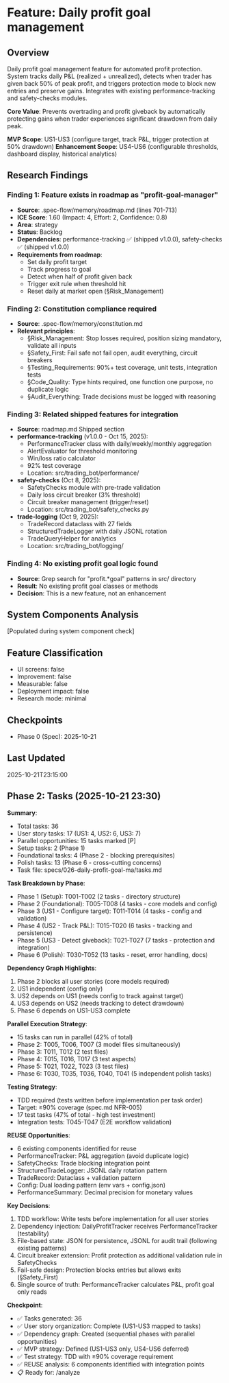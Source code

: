 # Feature: Daily profit goal management

## Overview

Daily profit goal management feature for automated profit protection. System tracks daily P&L (realized + unrealized), detects when trader has given back 50% of peak profit, and triggers protection mode to block new entries and preserve gains. Integrates with existing performance-tracking and safety-checks modules.

**Core Value**: Prevents overtrading and profit giveback by automatically protecting gains when trader experiences significant drawdown from daily peak.

**MVP Scope**: US1-US3 (configure target, track P&L, trigger protection at 50% drawdown)
**Enhancement Scope**: US4-US6 (configurable thresholds, dashboard display, historical analytics)

## Research Findings

### Finding 1: Feature exists in roadmap as "profit-goal-manager"
- **Source**: .spec-flow/memory/roadmap.md (lines 701-713)
- **ICE Score**: 1.60 (Impact: 4, Effort: 2, Confidence: 0.8)
- **Area**: strategy
- **Status**: Backlog
- **Dependencies**: performance-tracking ✅ (shipped v1.0.0), safety-checks ✅ (shipped v1.0.0)
- **Requirements from roadmap**:
  - Set daily profit target
  - Track progress to goal
  - Detect when half of profit given back
  - Trigger exit rule when threshold hit
  - Reset daily at market open (§Risk_Management)

### Finding 2: Constitution compliance required
- **Source**: .spec-flow/memory/constitution.md
- **Relevant principles**:
  - §Risk_Management: Stop losses required, position sizing mandatory, validate all inputs
  - §Safety_First: Fail safe not fail open, audit everything, circuit breakers
  - §Testing_Requirements: 90%+ test coverage, unit tests, integration tests
  - §Code_Quality: Type hints required, one function one purpose, no duplicate logic
  - §Audit_Everything: Trade decisions must be logged with reasoning

### Finding 3: Related shipped features for integration
- **Source**: roadmap.md Shipped section
- **performance-tracking** (v1.0.0 - Oct 15, 2025):
  - PerformanceTracker class with daily/weekly/monthly aggregation
  - AlertEvaluator for threshold monitoring
  - Win/loss ratio calculator
  - 92% test coverage
  - Location: src/trading_bot/performance/
- **safety-checks** (Oct 8, 2025):
  - SafetyChecks module with pre-trade validation
  - Daily loss circuit breaker (3% threshold)
  - Circuit breaker management (trigger/reset)
  - Location: src/trading_bot/safety_checks.py
- **trade-logging** (Oct 9, 2025):
  - TradeRecord dataclass with 27 fields
  - StructuredTradeLogger with daily JSONL rotation
  - TradeQueryHelper for analytics
  - Location: src/trading_bot/logging/

### Finding 4: No existing profit goal logic found
- **Source**: Grep search for "profit.*goal" patterns in src/ directory
- **Result**: No existing profit goal classes or methods
- **Decision**: This is a new feature, not an enhancement

## System Components Analysis
[Populated during system component check]

## Feature Classification
- UI screens: false
- Improvement: false
- Measurable: false
- Deployment impact: false
- Research mode: minimal

## Checkpoints
- Phase 0 (Spec): 2025-10-21

## Last Updated
2025-10-21T23:15:00

## Phase 2: Tasks (2025-10-21 23:30)

**Summary**:
- Total tasks: 36
- User story tasks: 17 (US1: 4, US2: 6, US3: 7)
- Parallel opportunities: 15 tasks marked [P]
- Setup tasks: 2 (Phase 1)
- Foundational tasks: 4 (Phase 2 - blocking prerequisites)
- Polish tasks: 13 (Phase 6 - cross-cutting concerns)
- Task file: specs/026-daily-profit-goal-ma/tasks.md

**Task Breakdown by Phase**:
- Phase 1 (Setup): T001-T002 (2 tasks - directory structure)
- Phase 2 (Foundational): T005-T008 (4 tasks - core models and config)
- Phase 3 (US1 - Configure target): T011-T014 (4 tasks - config and validation)
- Phase 4 (US2 - Track P&L): T015-T020 (6 tasks - tracking and persistence)
- Phase 5 (US3 - Detect giveback): T021-T027 (7 tasks - protection and integration)
- Phase 6 (Polish): T030-T052 (13 tasks - reset, error handling, docs)

**Dependency Graph Highlights**:
1. Phase 2 blocks all user stories (core models required)
2. US1 independent (config only)
3. US2 depends on US1 (needs config to track against target)
4. US3 depends on US2 (needs tracking to detect drawdown)
5. Phase 6 depends on US1-US3 complete

**Parallel Execution Strategy**:
- 15 tasks can run in parallel (42% of total)
- Phase 2: T005, T006, T007 (3 model files simultaneously)
- Phase 3: T011, T012 (2 test files)
- Phase 4: T015, T016, T017 (3 test aspects)
- Phase 5: T021, T022, T023 (3 test files)
- Phase 6: T030, T035, T036, T040, T041 (5 independent polish tasks)

**Testing Strategy**:
- TDD required (tests written before implementation per task order)
- Target: ≥90% coverage (spec.md NFR-005)
- 17 test tasks (47% of total - high test investment)
- Integration tests: T045-T047 (E2E workflow validation)

**REUSE Opportunities**:
- 6 existing components identified for reuse
- PerformanceTracker: P&L aggregation (avoid duplicate logic)
- SafetyChecks: Trade blocking integration point
- StructuredTradeLogger: JSONL daily rotation pattern
- TradeRecord: Dataclass + validation pattern
- Config: Dual loading pattern (env vars + config.json)
- PerformanceSummary: Decimal precision for monetary values

**Key Decisions**:
1. TDD workflow: Write tests before implementation for all user stories
2. Dependency injection: DailyProfitTracker receives PerformanceTracker (testability)
3. File-based state: JSON for persistence, JSONL for audit trail (following existing patterns)
4. Circuit breaker extension: Profit protection as additional validation rule in SafetyChecks
5. Fail-safe design: Protection blocks entries but allows exits (§Safety_First)
6. Single source of truth: PerformanceTracker calculates P&L, profit goal only reads

**Checkpoint**:
- ✅ Tasks generated: 36
- ✅ User story organization: Complete (US1-US3 mapped to tasks)
- ✅ Dependency graph: Created (sequential phases with parallel opportunities)
- ✅ MVP strategy: Defined (US1-US3 only, US4-US6 deferred)
- ✅ Test strategy: TDD with ≥90% coverage requirement
- ✅ REUSE analysis: 6 components identified with integration points
- 📋 Ready for: /analyze

